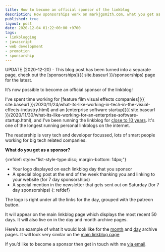 ```yaml
---
title: How to become an official sponsor of the linkblog
description: How sponsorships work on markjgsmith.com, what you get as a sponsor, with some example posts and logos
published: true
layout: post
date: 2020-12-04 01:22:00:00 +0700
tags:
- linkblogging
- javascript
- web development
- promotion
- sponsorship
---
```

UPDATE (2020-12-20) - This blog post has been turned into a separate page, check out the [sponsorships]({{ site.baseurl }}/sponsorships) page for the latest.

It’s now possible to become an official sponsor of the linkblog!

I’ve spent time working for [feature film visual effects companies]({{ site.baseurl }}/2020/11/24/what-its-like-working-in-tech-in-the-visual-effects-industry.html) and an [enterprise software startup]({{ site.baseurl }}/2020/11/30/what-its-like-working-for-an-enterprise-software-startup.html), and I’ve been running the linkblog for [close to 10 years](https://links.markjgsmith.com/archives/html). It's one of the longest running personal linkblogs on the internet.

The readership is very tech and developer focussed, lots of smart people working for big tech related companies. 

**What do you get as a sponsor?**

{:refdef: style="list-style-type:disc; margin-bottom: 14px;"}
- Your logo displayed on each linkblog day that you sponsor
- A special blog post at the end of the week thanking you and linking to your website (for 7 day sponsorships)
- A special mention in the newsletter that gets sent out on Saturday (for 7 day sponsorships)
{: refdef}

The logo is right under all the links for the day, grouped with the patreon button.

It will appear on the main linkblog page which displays the most recent 50 days. It will also live on in the day and month archive pages.

Here’s an example of what it would look like for the [month](https://links.markjgsmith.com/archives/html/2020/12) and [day](https://links.markjgsmith.com/archives/html/2020/12/03) archive pages. It will look very similar on the [main linkblog page](https://links.markjgsmith.com)

If you’d like to become a sponsor then get in touch with me [via email](mailto:markjgsmith@gmail.com).
